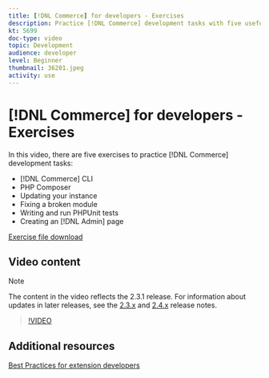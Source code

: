 ```yaml
---
title: [!DNL Commerce] for developers - Exercises
description: Practice [!DNL Commerce] development tasks with five useful exercises.
kt: 5699
doc-type: video
topic: Development
audience: developer
level: Beginner
thumbnail: 36201.jpeg
activity: use
---
```


# [!DNL Commerce] for developers - Exercises

In this video, there are five exercises to practice [!DNL Commerce] development tasks:

- [!DNL Commerce] CLI
- PHP Composer
- Updating your instance
- Fixing a broken module
- Writing and run PHPUnit tests
- Creating an [!DNL Admin] page

[Exercise file download](./assets/FreeIntro2.3.1.zip)

## Video content

>[!NOTE]
>
>The content in the video reflects the 2.3.1 release. For information about updates in later releases, see the [ 2.3.x](https://devdocs.magento.com/guides/v2.3/release-notes/bk-release-notes.html) and [2.4.x](https://devdocs.magento.com/guides/v2.4/release-notes/bk-release-notes.html) release notes.

>[!VIDEO](https://video.tv.adobe.com/v/36201?quality=12&learn=on)

## Additional resources

[Best Practices for extension developers](https://devdocs.magento.com/guides/v2.4/ext-best-practices/bk-ext-best-practices.html)
